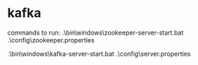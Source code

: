 # kafka

commands to run:
.\bin\windows\zookeeper-server-start.bat .\config\zookeeper.properties

.\bin\windows\kafka-server-start.bat .\config\server.properties
